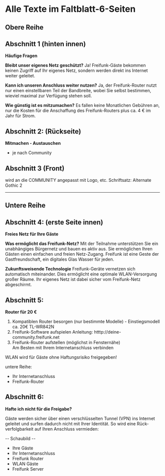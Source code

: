 # Alle Texte im Faltblatt-6-Seiten

Obere Reihe
----

**Abschnitt 1 (hinten innen)**
---
**Häufige Fragen**

**Bleibt unser eigenes Netz geschützt?**
Ja! Freifunk-Gäste bekommen keinen Zugriff auf Ihr eigenes Netz, sondern werden direkt ins Internet weiter geleitet.

**Kann ich unseren Anschluss weiter nutzen?**
Ja, der Freifunk-Router nutzt nur einen einstell­baren Teil der Bandbreite, wobei Sie selbst bestimmen, wieviel maximal zur Verfügung stehen soll.

**Wie günstig ist es mitzumachen?**
Es fallen keine Monatlichen Gebühren an, nur die Kosten für die Anschaf­fung des Freifunk-Routers plus ca. 4 € im Jahr für Strom.

**Abschnitt 2: (Rückseite)**
---
**Mitmachen - Austauschen**

* je nach Community

**Abschnitt 3 (Front)**
---
wird an die COMMUNITY angepasst mit Logo, etc. Schriftsatz: Alternate Gothic 2

---

Untere Reihe
---

**Abschnitt 4: (erste Seite innen)**
---
**Freies Netz für Ihre Gäste**

**Was ermöglicht das Freifunk-Netz?**
Mit der Teilnahme unterstützen Sie ein unabhängiges Bürgernetz und bauen es aktiv aus. Sie ermöglichen Ihren Gästen einen einfachen und freien Netz-Zugang.
Freifunk ist eine Geste der Gast­freund­schaft, ein digitales Glas Wasser für jeden.

**Zukunftsweisende Technologie**
Freifunk-Geräte vernetzen sich automatisch miteinander. Dies ermöglicht eine optimale WLAN-Versorgung großer Räume. Ihr eigenes Netz ist dabei sicher vom Freifunk-Netz abgeschirmt.


**Abschnitt 5:**
---
**Router für 20 €**

1. Kompatiblen Router besorgen (nur bestimmte Modelle) - Einstiegsmodell ca. 20€ TL-WR842N
2. Freifunk-Software aufspielen Anleitung: htttp://deine-community.freifunk.net
3. Freifunk-Router aufstellen (möglichst in Fensternähe)  
   Am Besten mit Ihrem Internetanschluss verbinden

WLAN wird für Gäste ohne Haftungsrisiko freigegeben!

untere Reihe:

  * Ihr Internetanschluss
  * Freifunk-Router


**Abschnitt 6:**
---
**Hafte ich nicht für die Freigabe?**

Gäste werden sicher über einen verschlüsselten Tunnel (VPN) ins Internet geleitet und surfen dadurch nicht mit Ihrer Identität. So wird eine Rück-verfolgbarkeit auf Ihren Anschluss vermieden:


-- Schaubild --

- Ihre Gäste
- Ihr Internetanschluss
- Freifunk Router
- WLAN Gäste
- Freifunk Server
